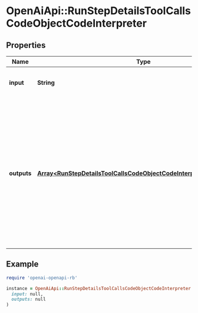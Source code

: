# OpenAiApi::RunStepDetailsToolCallsCodeObjectCodeInterpreter

## Properties

| Name | Type | Description | Notes |
| ---- | ---- | ----------- | ----- |
| **input** | **String** | The input to the Code Interpreter tool call. |  |
| **outputs** | [**Array&lt;RunStepDetailsToolCallsCodeObjectCodeInterpreterOutputsInner&gt;**](RunStepDetailsToolCallsCodeObjectCodeInterpreterOutputsInner.md) | The outputs from the Code Interpreter tool call. Code Interpreter can output one or more items, including text (&#x60;logs&#x60;) or images (&#x60;image&#x60;). Each of these are represented by a different object type. |  |

## Example

```ruby
require 'openai-openapi-rb'

instance = OpenAiApi::RunStepDetailsToolCallsCodeObjectCodeInterpreter.new(
  input: null,
  outputs: null
)
```

